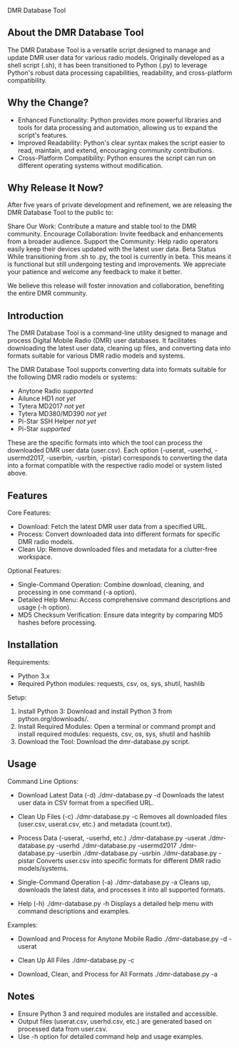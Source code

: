 DMR Database Tool

About the DMR Database Tool
------------
The DMR Database Tool is a versatile script designed to manage and update DMR user data for various radio models. Originally developed as a shell script (.sh), it has been transitioned to Python (.py) to leverage Python's robust data processing capabilities, readability, and cross-platform compatibility.

Why the Change?
------------
- Enhanced Functionality: Python provides more powerful libraries and tools for data processing and automation, allowing us to expand the script's features.
- Improved Readability: Python's clear syntax makes the script easier to read, maintain, and extend, encouraging community contributions.
- Cross-Platform Compatibility: Python ensures the script can run on different operating systems without modification.

Why Release It Now?
------------
After five years of private development and refinement, we are releasing the DMR Database Tool to the public to:

Share Our Work: Contribute a mature and stable tool to the DMR community.
Encourage Collaboration: Invite feedback and enhancements from a broader audience.
Support the Community: Help radio operators easily keep their devices updated with the latest user data.
Beta Status
While transitioning from .sh to .py, the tool is currently in beta. This means it is functional but still undergoing testing and improvements. We appreciate your patience and welcome any feedback to make it better.

We believe this release will foster innovation and collaboration, benefiting the entire DMR community.

Introduction
------------
The DMR Database Tool is a command-line utility designed to manage and process Digital Mobile Radio (DMR) user databases. It facilitates downloading the latest user data, cleaning up files, and converting data into formats suitable for various DMR radio models and systems.


The DMR Database Tool supports converting data into formats suitable for the following DMR radio models or systems:

- Anytone Radio *supported*
- Ailunce HD1 *not yet*
- Tytera MD2017 *not yet*
- Tytera MD380/MD390 *not yet*
- Pi-Star SSH Helper *not yet*
- Pi-Star *supported*

These are the specific formats into which the tool can process the downloaded DMR user data (user.csv). Each option (-userat, -userhd, -usermd2017, -userbin, -usrbin, -pistar) corresponds to converting the data into a format compatible with the respective radio model or system listed above.

Features
--------
Core Features:
- Download: Fetch the latest DMR user data from a specified URL.
- Process: Convert downloaded data into different formats for specific DMR radio models.
- Clean Up: Remove downloaded files and metadata for a clutter-free workspace.

Optional Features:
- Single-Command Operation: Combine download, cleaning, and processing in one command (-a option).
- Detailed Help Menu: Access comprehensive command descriptions and usage (-h option).
- MD5 Checksum Verification: Ensure data integrity by comparing MD5 hashes before processing.

Installation
------------
Requirements:
- Python 3.x
- Required Python modules: requests, csv, os, sys, shutil, hashlib

Setup:
1. Install Python 3: Download and install Python 3 from python.org/downloads/.
2. Install Required Modules: Open a terminal or command prompt and install required modules: requests, csv, os, sys, shutil and hashlib
3. Download the Tool: Download the dmr-database.py script.

Usage
-----
Command Line Options:

- Download Latest Data (-d)
./dmr-database.py -d
Downloads the latest user data in CSV format from a specified URL.

- Clean Up Files (-c)
./dmr-database.py -c
Removes all downloaded files (user.csv, userat.csv, etc.) and metadata (count.txt).

- Process Data (-userat, -userhd, etc.)
./dmr-database.py -userat
./dmr-database.py -userhd
./dmr-database.py -usermd2017
./dmr-database.py -userbin
./dmr-database.py -usrbin
./dmr-database.py -pistar
Converts user.csv into specific formats for different DMR radio models/systems.

- Single-Command Operation (-a)
./dmr-database.py -a
Cleans up, downloads the latest data, and processes it into all supported formats.

- Help (-h)
./dmr-database.py -h
Displays a detailed help menu with command descriptions and examples.

Examples:

- Download and Process for Anytone Mobile Radio
./dmr-database.py -d -userat

- Clean Up All Files
./dmr-database.py -c

- Download, Clean, and Process for All Formats
./dmr-database.py -a

Notes
-----
- Ensure Python 3 and required modules are installed and accessible.
- Output files (userat.csv, userhd.csv, etc.) are generated based on processed data from user.csv.
- Use -h option for detailed command help and usage examples.

